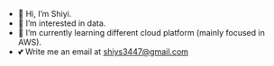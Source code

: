 - 👋 Hi, I’m Shiyi.
- 🔢 I’m interested in data.
- 🌱 I’m currently learning different cloud platform (mainly focused in AWS).
- 💕 Write me an email at shiys3447@gmail.com

<!---
shiyis/shiyis is a ✨ special ✨ repository because its `README.md` (this file) appears on your GitHub profile.
You can click the Preview link to take a look at your changes.
--->

